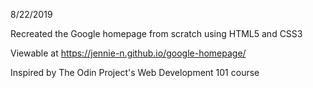 8/22/2019

Recreated the Google homepage from scratch using HTML5 and CSS3

Viewable at https://jennie-n.github.io/google-homepage/

Inspired by The Odin Project's Web Development 101 course
